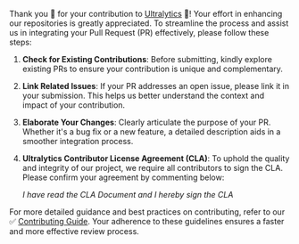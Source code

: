 Thank you 🙏 for your contribution to [Ultralytics](https://ultralytics.com) 🚀! Your effort in enhancing our repositories is greatly appreciated. To streamline the process and assist us in integrating your Pull Request (PR) effectively, please follow these steps:

1. **Check for Existing Contributions**: Before submitting, kindly explore existing PRs to ensure your contribution is unique and complementary.

2. **Link Related Issues**: If your PR addresses an open issue, please link it in your submission. This helps us better understand the context and impact of your contribution.

3. **Elaborate Your Changes**: Clearly articulate the purpose of your PR. Whether it's a bug fix or a new feature, a detailed description aids in a smoother integration process.

4. **Ultralytics Contributor License Agreement (CLA)**: To uphold the quality and integrity of our project, we require all contributors to sign the CLA. Please confirm your agreement by commenting below:

   _I have read the CLA Document and I hereby sign the CLA_

For more detailed guidance and best practices on contributing, refer to our ✅ [Contributing Guide](https://docs.ultralytics.com/help/contributing). Your adherence to these guidelines ensures a faster and more effective review process.
